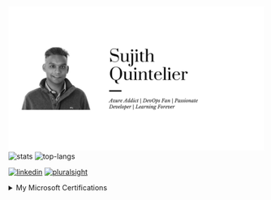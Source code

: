 <img src="https://github.com/sujithq/sujithq/blob/master/assets/banner-header.png" alt="Hi I Am Sujith">


<img src="https://github-readme-stats.vercel.app/api?username=sujithq&layout=compact&hide=html" alt="stats" />


<img src="https://github-readme-stats.vercel.app/api/top-langs/?username=sujithq&layout=compact&hide=html" alt="top-langs" />


[<img src='https://cdn.jsdelivr.net/npm/simple-icons@3.0.1/icons/linkedin.svg' alt='linkedin' height='40'>](https://www.linkedin.com/in/sujithquintelier/)  [<img src='https://cdn.jsdelivr.net/npm/simple-icons@3.0.1/icons/pluralsight.svg' alt='pluralsight' height='40'>](https://app.pluralsight.com/profile/SujithQ)  


<details>
<summary>My Microsoft Certifications</summary>
<a href="https://www.youracclaim.com/badges/ae570eb5-5e80-49c0-b333-c10d98be139c" target="_blank"><img src="https://github.com/sujithq/sujithq/blob/master/assets/microsoft/0100-azure-solutions-architect-expert.png" width="100" height="100"></a> <a href="https://www.youracclaim.com/badges/badge/8be7e149-d0ac-47e8-909e-5a30f8b6a799" target="_blank"><img src="https://github.com/sujithq/sujithq/blob/master/assets/microsoft/0101-DevOps-Engineer-expert.png" width="100" height="100"></a> <a href="https://www.youracclaim.com/badges/badge/cdf46779-5a7e-4677-94a2-c9c3c5a55d03" target="_blank"><img src="https://github.com/sujithq/sujithq/blob/master/assets/microsoft/0120-azure-administrator-associate.png" width="100" height="100"></a> <a href="https://www.youracclaim.com/badges/badge/bf467f1a-c7fe-472a-bc4e-565899a5d74b" target="_blank"><img src="https://github.com/sujithq/sujithq/blob/master/assets/microsoft/0121-azure-security-engineer-associate.png" width="100" height="100"></a> <a href="https://www.youracclaim.com/badges/badge/14a23058-7390-4044-b1a4-8462520ef288" target="_blank"><img src="https://github.com/sujithq/sujithq/blob/master/assets/microsoft/0122-azure-developer-associate.png" width="100" height="100"></a> <a href="https://www.youracclaim.com/badges/badge/4372a0cc-dfb8-4311-a920-8289eedbf27c" target="_blank"><img src="https://github.com/sujithq/sujithq/blob/master/assets/microsoft/0123-azure-ai-engineer-associate.png" width="100" height="100"></a>
</details>


<!-- <img src="http://hits.dwyl.com/sujithq/sujithq.svg" alt="count" /> -->


<!--
**sujithq/sujithq** is a ✨ _special_ ✨ repository because its `README.md` (this file) appears on your GitHub profile.

Here are some ideas to get you started:

- 🔭 I’m currently working on ...
- 🌱 I’m currently learning ...
- 👯 I’m looking to collaborate on ...
- 🤔 I’m looking for help with ...
- 💬 Ask me about ...
- 📫 How to reach me: ...
- 😄 Pronouns: ...
- ⚡ Fun fact: ...
-->
